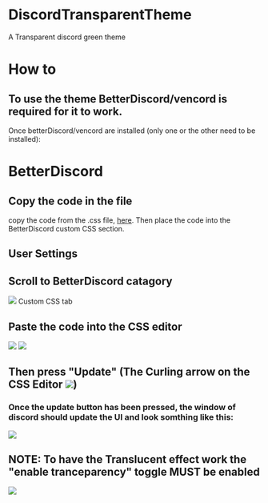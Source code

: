 # DiscordTransparentTheme

A Transparent discord green theme

# How to

## To use the theme BetterDiscord/vencord is required for it to work.

Once betterDiscord/vencord are installed (only one or the other need to be installed):

# BetterDiscord

## Copy the code in the file

copy the code from the .css file, [here](<https://github.com/Nadroj-Mail/DiscordTransparentTheme/blob/main/TransparentDiscordUI.theme.css>). Then place the code into the BetterDiscord custom CSS section.

## User Settings

## Scroll to BetterDiscord catagory
<img src="https://cdn.discordapp.com/attachments/1122601898923540481/1127659506831204372/image.png" />
Custom CSS tab

## Paste the code into the CSS editor
<img src="https://cdn.discordapp.com/attachments/1122601898923540481/1127673401176240188/image.png" />
<img src="https://cdn.discordapp.com/attachments/1122601898923540481/1127673794929119262/image.png" />

## Then press "Update" (The Curling arrow on the CSS Editor <img src="https://cdn.discordapp.com/attachments/1122601898923540481/1127674810210726008/image.png" />)

### Once the update button has been pressed, the window of discord should update the UI and look somthing like this:
<img src="https://cdn.discordapp.com/attachments/1122601898923540481/1127675681556410529/image.png" />


## NOTE: To have the Translucent effect work the "enable tranceparency" toggle MUST be enabled 
<img src="https://cdn.discordapp.com/attachments/1122601898923540481/1127676507091910829/image.png" />

